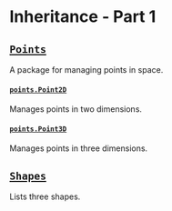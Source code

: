 # Inheritance - Part 1

## [`Points`](Points/points/)

A package for managing points in space.

#### [`points.Point2D`](Points/points/Point2D.java)

Manages points in two dimensions.

#### [`points.Point3D`](Points/points/Point3D.java)

Manages points in three dimensions.

## [`Shapes`](Shapes/Program.java)

Lists three shapes.
